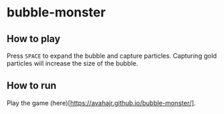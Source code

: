 # bubble-monster

## How to play

Press `SPACE` to expand the bubble and capture particles. Capturing gold particles will increase the size of the bubble.

## How to run

Play the game (here)[https://avahajr.github.io/bubble-monster/].
